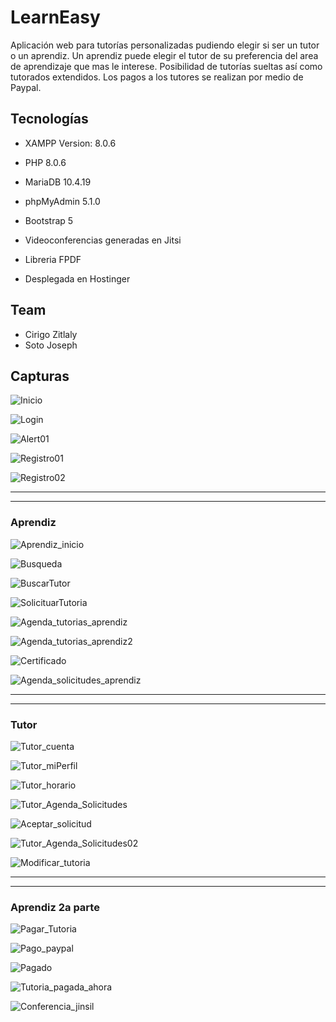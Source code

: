 # LearnEasy
Aplicación web para tutorías personalizadas pudiendo elegir si ser un tutor o un aprendiz. Un aprendiz puede elegir el tutor de su preferencia del area de aprendizaje que mas le interese. Posibilidad de tutorías sueltas así como  tutorados extendidos. Los pagos a los tutores se realizan por medio de Paypal.

## Tecnologías
- XAMPP Version: 8.0.6
- PHP 8.0.6
- MariaDB 10.4.19
- phpMyAdmin 5.1.0
- Bootstrap 5

- Videoconferencias generadas en Jitsi
- Libreria FPDF
- Desplegada en Hostinger 

## Team
- Cirigo Zitlaly
- Soto Joseph

## Capturas
![Inicio](https://cdn.discordapp.com/attachments/820731628925354015/855251689392701460/unknown.png "Inicio")

![Login](https://cdn.discordapp.com/attachments/820731628925354015/855252240428433418/unknown.png "Login")

![Alert01](https://cdn.discordapp.com/attachments/820731628925354015/855253406125654036/unknown.png "Alert01")

![Registro01](https://cdn.discordapp.com/attachments/820731628925354015/855252525078413323/unknown.png "Registro01")

![Registro02](https://cdn.discordapp.com/attachments/820731628925354015/855253121427963904/unknown.png "Registro02")

------------

------------



### Aprendiz
![Aprendiz_inicio](https://cdn.discordapp.com/attachments/820731628925354015/855259302011600906/unknown.png "Aprendiz_inicio")

![Busqueda](https://cdn.discordapp.com/attachments/820731628925354015/855259597615136788/unknown.png "Busqueda")

![BuscarTutor](https://cdn.discordapp.com/attachments/820731628925354015/855264154423656458/unknown.png "BuscarTutor")

![SolicituarTutoria](https://cdn.discordapp.com/attachments/820731628925354015/855264946085560342/unknown.png "SolicituarTutoria")

![Agenda_tutorias_aprendiz](https://cdn.discordapp.com/attachments/820731628925354015/855266360397266974/unknown.png "Agenda_tutorias_aprendiz")

![Agenda_tutorias_aprendiz2](https://cdn.discordapp.com/attachments/820731628925354015/855266620686860319/unknown.png "Agenda_tutorias_aprendiz2")

![Certificado](https://cdn.discordapp.com/attachments/820731628925354015/855266814015176724/unknown.png "Certificado")

![Agenda_solicitudes_aprendiz](https://cdn.discordapp.com/attachments/820731628925354015/855267767808032768/unknown.png "Agenda_solicitudes_aprendiz")

------------

------------



### Tutor
![Tutor_cuenta](https://cdn.discordapp.com/attachments/820731628925354015/855268439429742622/unknown.png "Tutor_cuenta")

![Tutor_miPerfil](https://cdn.discordapp.com/attachments/820731628925354015/855269501667246100/unknown.png "Tutor_miPerfil")

![Tutor_horario](https://cdn.discordapp.com/attachments/820731628925354015/855269775654518804/unknown.png "Tutor_horario")

![Tutor_Agenda_Solicitudes](https://cdn.discordapp.com/attachments/820731628925354015/855270028487950366/unknown.png "Tutor_Agenda_Solicitudes")

![Aceptar_solicitud](https://cdn.discordapp.com/attachments/820731628925354015/855270237179871242/unknown.png "Aceptar_solicitud")

![Tutor_Agenda_Solicitudes02](https://cdn.discordapp.com/attachments/820731628925354015/855270411062607872/unknown.png "Tutor_Agenda_Tutorias")

![Modificar_tutoria](https://cdn.discordapp.com/attachments/820731628925354015/855277681201512479/unknown.png "Modificar_tutoria")

------------

------------



### Aprendiz 2a parte

![Pagar_Tutoria](https://cdn.discordapp.com/attachments/820731628925354015/855272685819002890/unknown.png "Pagar_Tutoria")

![Pago_paypal](https://cdn.discordapp.com/attachments/820731628925354015/855273171065897007/unknown.png "Pago_paypal")

![Pagado](https://cdn.discordapp.com/attachments/820731628925354015/855272132395925504/unknown.png "Pagado")

![Tutoria_pagada_ahora](https://cdn.discordapp.com/attachments/820731628925354015/855277859492855828/unknown.png "Tutoria_pagada_ahora")

![Conferencia_jinsil](https://cdn.discordapp.com/attachments/820731628925354015/855278529017151509/unknown.png "Conferencia_jinsil")
